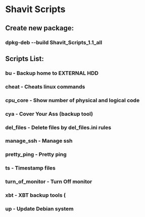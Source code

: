 # Shavit Scripts
## Create new package:
### dpkg-deb  --build  Shavit_Scripts_1.1_all

## Scripts List:
### bu - Backup home to EXTERNAL HDD
### cheat - Cheats linux commands
### cpu_core - Show number of physical and logical code
### cya - Cover Your Ass (backup tool)
### del_files - Delete files by del_files.ini rules
### manage_ssh - Manage ssh
### pretty_ping - Pretty ping
### ts - Timestamp files
### turn_of_monitor - Turn Off monitor
### xbt - XBT backup tools (
### up - Update Debian system

